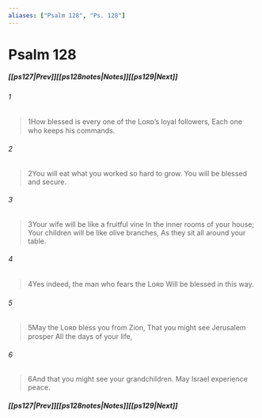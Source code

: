 ```yaml
---
aliases: ["Psalm 128", "Ps. 128"]
---
```

# Psalm 128
##### <span class=arrow-left></span>[[ps127|Prev]]<span class=navigation-separator></span>[[ps128notes|Notes]]<span class=navigation-separator></span>[[ps129|Next]]<span class=arrow-right></span>
###### 1
><span class=verse-first-poetry>1</span>How blessed is every one of the Lᴏʀᴅ’s loyal followers,
>Each one who keeps his commands.
###### 2
><span class=verse-body-poetry>2</span>You will eat what you worked so hard to grow.
>You will be blessed and secure.
###### 3
><span class=verse-body-poetry>3</span>Your wife will be like a fruitful vine
>In the inner rooms of your house;
>Your children will be like olive branches,
>As they sit all around your table.
###### 4
><span class=verse-body-poetry>4</span>Yes indeed, the man who fears the Lᴏʀᴅ
>Will be blessed in this way.
<div class=paragraph-break></div>

###### 5
><span class=verse-first-poetry>5</span>May the Lᴏʀᴅ bless you from Zion,
>That you might see Jerusalem prosper
>All the days of your life,
###### 6
><span class=verse-body-poetry>6</span>And that you might see your grandchildren.
>May Israel experience peace.
##### <span class=arrow-left></span>[[ps127|Prev]]<span class=navigation-separator></span>[[ps128notes|Notes]]<span class=navigation-separator></span>[[ps129|Next]]<span class=arrow-right></span>